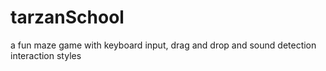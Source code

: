 # tarzanSchool
a fun maze game with keyboard input, drag and drop and sound detection interaction styles
